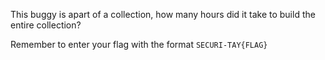 This buggy is apart of a collection, how many hours did it take to build the entire collection?

Remember to enter your flag with the format `SECURI-TAY{FLAG}`
